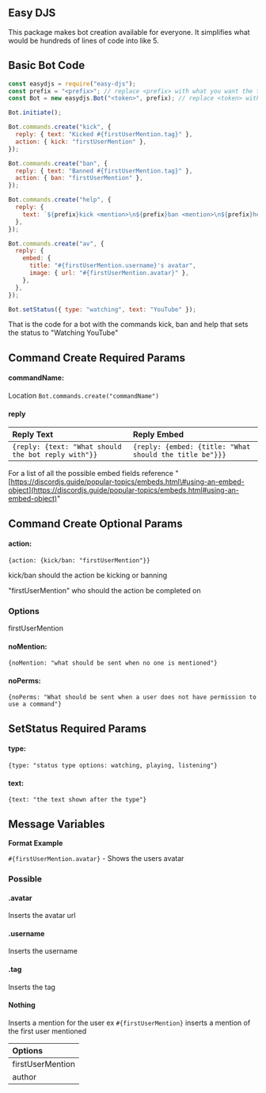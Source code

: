## Easy DJS

This package makes bot creation available for everyone. It simplifies what would be hundreds of lines of code into like 5.

## Basic Bot Code

```javascript
const easydjs = require("easy-djs");
const prefix = "<prefix>"; // replace <prefix> with what you want the token to be
const Bot = new easydjs.Bot("<token>", prefix); // replace <token> with your token

Bot.initiate();

Bot.commands.create("kick", {
  reply: { text: "Kicked #{firstUserMention.tag}" },
  action: { kick: "firstUserMention" },
});

Bot.commands.create("ban", {
  reply: { text: "Banned #{firstUserMention.tag}" },
  action: { ban: "firstUserMention" },
});

Bot.commands.create("help", {
  reply: {
    text: `${prefix}kick <mention>\n${prefix}ban <mention>\n${prefix}help\n${prefix}av <mention>`,
  },
});

Bot.commands.create("av", {
  reply: {
    embed: {
      title: "#{firstUserMention.username}'s avatar",
      image: { url: "#{firstUserMention.avatar}" },
    },
  },
});

Bot.setStatus({ type: "watching", text: "YouTube" });
```

That is the code for a bot with the commands kick, ban and help that sets the status to "Watching YouTube"

## Command Create Required Params

#### commandName:

Location `Bot.commands.create("commandName")`

#### reply

| Reply Text | Reply Embed |
| :--- | :--- |
| `{reply: {text: "What should the bot reply with"}}` | `{reply: {embed: {title: "What should the title be"}}}` |

For a list of all the possible embed fields reference "[https://discordjs.guide/popular-topics/embeds.html\#using-an-embed-object](https://discordjs.guide/popular-topics/embeds.html#using-an-embed-object)"

## Command Create Optional Params

#### action:

```text
{action: {kick/ban: "firstUserMention"}}
```

kick/ban should the action be kicking or banning

"firstUserMention" who should the action be completed on

### Options

firstUserMention

#### noMention:

```text
{noMention: "what should be sent when no one is mentioned"}
```

#### noPerms:

```text
{noPerms: "What should be sent when a user does not have permission to use a command"}
```

## SetStatus Required Params

#### type:

```text
{type: "status type options: watching, playing, listening"}
```

#### text:

```text
{text: "the text shown after the type"}
```

## Message Variables

**Format Example**

`#{firstUserMention.avatar}` - Shows the users avatar

### Possible

#### .avatar

Inserts the avatar url

#### .username

Inserts the username

#### .tag

Inserts the tag

#### Nothing

Inserts a mention for the user ex `#{firstUserMention}` inserts a mention of the first user mentioned

| Options |
| :--- |
| firstUserMention |
| author |

